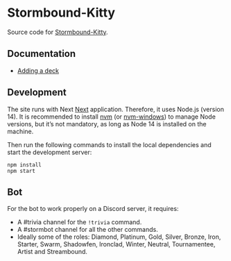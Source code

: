 # Stormbound-Kitty

Source code for [Stormbound-Kitty](https://stormbound-kitty.com/).

## Documentation

- [Adding a deck](./docs/ADDING_A_DECK.md)

## Development

The site runs with Next [Next](https://nextjs.org/) application. Therefore, it uses Node.js (version 14). It is recommended to install [nvm](https://github.com/nvm-sh/nvm) (or [nvm-windows](https://github.com/coreybutler/nvm-windows)) to manage Node versions, but it’s not mandatory, as long as Node 14 is installed on the machine.

Then run the following commands to install the local dependencies and start the development server:

```
npm install
npm start
```

## Bot

For the bot to work properly on a Discord server, it requires:

- A #trivia channel for the `!trivia` command.
- A #stormbot channel for all the other commands.
- Ideally some of the roles: Diamond, Platinum, Gold, Silver, Bronze, Iron, Starter, Swarm, Shadowfen, Ironclad, Winter, Neutral, Tournamentee, Artist and Streambound.
